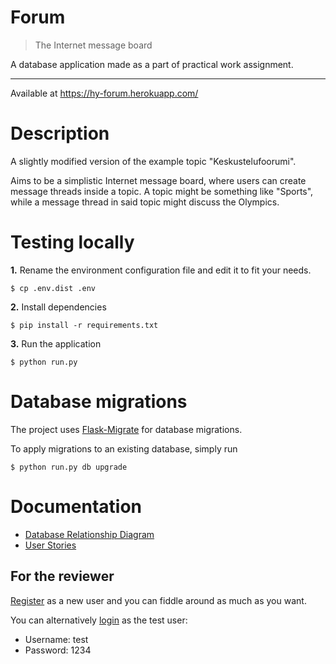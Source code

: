# Forum

> The Internet message board

A database application made as a part of practical work assignment.

---

Available at https://hy-forum.herokuapp.com/

# Description

A slightly modified version of the example topic "Keskustelufoorumi".

Aims to be a simplistic Internet message board, where users can create message threads inside a topic. A topic might be something like "Sports", while a message thread in said topic might discuss the Olympics.

# Testing locally

**1.** Rename the environment configuration file and edit it to fit your needs.

```
$ cp .env.dist .env
```

**2.** Install dependencies

```
$ pip install -r requirements.txt
```

**3.** Run the application

```
$ python run.py
```

# Database migrations

The project uses [Flask-Migrate](https://flask-migrate.readthedocs.io/en/latest/) for database migrations.

To apply migrations to an existing database, simply run

```
$ python run.py db upgrade
```

# Documentation

- [Database Relationship Diagram](documentation/db-diagram.png)
- [User Stories](documentation/user-stories.md)

## For the reviewer

[Register](https://hy-forum.herokuapp.com/register) as a new user and you can fiddle around as much as you want.

You can alternatively [login](https://hy-forum.herokuapp.com/login) as the test user:
- Username: test
- Password: 1234
